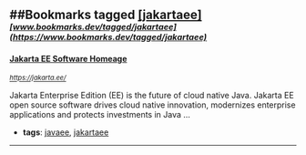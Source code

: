 ##Bookmarks tagged [[jakartaee]](https://www.bookmarks.dev?q=[jakartaee])
_<sup><sup>[www.bookmarks.dev/tagged/jakartaee](https://www.bookmarks.dev/tagged/jakartaee)</sup></sup>_
---
#### [Jakarta EE Software  Homeage](https://jakarta.ee/)
_<sup>https://jakarta.ee/</sup>_

Jakarta Enterprise Edition (EE) is the future of cloud native Java. Jakarta EE open source software drives cloud native innovation, modernizes enterprise applications and protects investments in Java ...
* **tags**: [javaee](../tagged/javaee.md), [jakartaee](../tagged/jakartaee.md)
---
